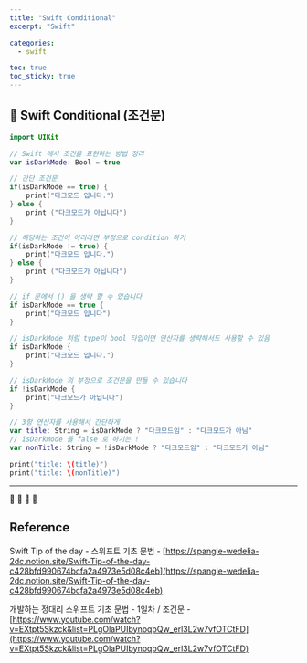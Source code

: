 ```yaml
---
title: "Swift Conditional"
excerpt: "Swift"

categories:
  - swift

toc: true
toc_sticky: true
---
```


## 🔷 Swift Conditional (조건문)

```swift
import UIKit

// Swift 에서 조건을 표현하는 방법 정리
var isDarkMode: Bool = true

// 간단 조건문
if(isDarkMode == true) {
	print("다크모드 입니다.")
} else {
	print ("다크모드가 아닙니다")
}

// 해당하는 조건이 아리라면 부정으로 condition 하기
if(isDarkMode != true) {
	print("다크모드 입니다.")
} else {
	print ("다크모드가 아닙니다")
}

// if 문에서 () 을 생략 할 수 있습니다
if isDarkMode == true {
	print("다크모드 입니다")
}

// isDarkMode 처럼 type이 bool 타입이면 연산자를 생략해서도 사용할 수 있음
if isDarkMode {
	print("다크모드 입니다.")
}

// isDarkMode 의 부정으로 조건문을 만들 수 있습니다
if !isDarkMode {
	print("다크모드가 아닙니다")
}

// 3항 연산자를 사용해서 간단하게
var title: String = isDarkMode ? "다크모드임" : "다크모드가 아님"
// isDarkMode 를 false 로 하기는 !
var nonTitle: String = !isDarkMode ? "다크모드임" : "다크모드가 아님"

print("title: \(title)")
print("title: \(nonTitle)")

```

---

🔶 🔷 📌 🔑

## Reference

Swift Tip of the day - 스위프트 기초 문법 - [https://spangle-wedelia-2dc.notion.site/Swift-Tip-of-the-day-c428bfd990674bcfa2a4973e5d08c4eb](https://spangle-wedelia-2dc.notion.site/Swift-Tip-of-the-day-c428bfd990674bcfa2a4973e5d08c4eb)

개발하는 정대리 스위프트 기초 문법 - 1일차 / 조건문 - [https://www.youtube.com/watch?v=EXtpt5Skzck&list=PLgOlaPUIbynoqbQw_erl3L2w7vfOTCtFD](https://www.youtube.com/watch?v=EXtpt5Skzck&list=PLgOlaPUIbynoqbQw_erl3L2w7vfOTCtFD)
